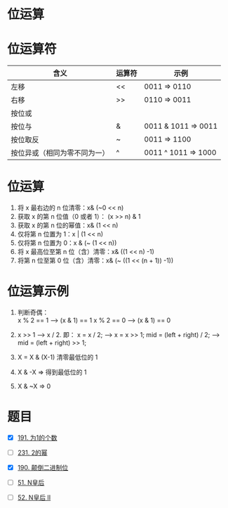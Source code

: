 # 位运算

# 位运算符
|    含义   | 运算符 | 示例 |
| ---------- | --- | --- | 
| 左移 | << | 0011 => 0110 |
| 右移 | >> | 0110 => 0011 | 
| 按位或 | | | 0011 1011 => 1011 | 
| 按位与 | & | 0011 & 1011 =>  0011 | 
| 按位取反 | ~ | 0011 => 1100 | 
| 按位异或（相同为零不同为一）| ^ | 0011 ^ 1011 => 1000 |

# 位运算
1. 将 x 最右边的 n 位清零：x& (~0 << n)
2. 获取 x 的第 n 位值（0 或者 1）： (x >> n) & 1
3. 获取 x 的第 n 位的幂值：x& (1 << n)
4. 仅将第 n 位置为 1：x | (1 << n)
5. 仅将第 n 位置为 0：x & (~ (1 << n))
6. 将 x 最高位至第 n 位（含）清零：x& ((1 << n) -1)
7. 将第 n 位至第 0 位（含）清零：x& (~ ((1 << (n + 1)) -1))

# 位运算示例
1. 判断奇偶：  
x % 2 == 1 —> (x & 1) == 1
x % 2 == 0 —> (x & 1) == 0

2. x >> 1 —> x / 2. 
即： x = x / 2; —> x = x >> 1;
mid = (left + right) / 2; —> mid = (left + right) >> 1;

3. X = X & (X-1) 清零最低位的 1

4. X & -X => 得到最低位的 1

5. X & ~X => 0

# 题目
- [x] [191. 为1的个数](https://leetcode-cn.com/problems/number-of-1-bits/)  
- [ ] [231. 2的幂](https://leetcode-cn.com/problems/power-of-two/)  
- [x] [190. 颠倒二进制位](https://leetcode-cn.com/problems/reverse-bits/)  
- [ ] [51. N皇后](https://leetcode-cn.com/problems/n-queens/description/)  
- [ ] [52. N皇后 II](https://leetcode-cn.com/problems/n-queens-ii/description/)



